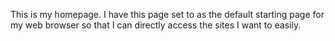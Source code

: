 This is my homepage. I have this page set to as the default starting page for my web browser so that I can directly access the sites I want to easily.
